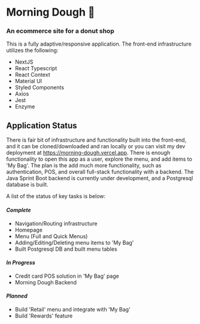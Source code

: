 # Morning Dough 🍩

### An ecommerce site for a donut shop

This is a fully adaptive/responsive application. The front-end infrastructure utilizes the following:

<ul>
  <li>
    NextJS
  </li>
  <li>
    React Typescript
  </li>
  <li>
    React Context
  </li>
  <li>
    Material UI
  </li>
  <li>
    Styled Components
  </li>
  <li>
    Axios
  </li>
  <li>
    Jest
  </li>
  <li>
    Enzyme
  </li>
</ul>

## Application Status

There is fair bit of infrastructure and functionality built into the front-end, and it can be cloned/downloaded and ran locally or you can visit my dev deployment at <a href='https://morning-dough.vercel.app'>https://morning-dough.vercel.app</a>. There is enough functionality to open this app as a user, explore the menu, and add items to 'My Bag'. The plan is the add much more functionality, such as authentication, POS, and overall full-stack functionality with a backend. The Java Sprint Boot backend is currently under development, and a Postgresql database is built.

A list of the status of key tasks is below:

#### <i>Complete</i>

<ul>
  <li>
    Navigation/Routing infrastructure 
  </li>
  <li>
    Homepage
  </li>
  <li>
    Menu (Full and Quick Menus) 
  </li>
  <li>
    Adding/Editing/Deleting menu items to 'My Bag'
  </li>
  <li>
    Built Postgresql DB and built menu tables
  </li>
</ul>

#### <i>In Progress</i>

<ul>
  <li>
    Credit card POS solution in 'My Bag' page
  </li>
  <li>
    Morning Dough Backend
  </li>
</ul>

#### <i>Planned</i>

<ul>
  <li>
    Build 'Retail' menu and integrate with 'My Bag'
  </li>
  <li>
    Build 'Rewards' feature
  </li>
<ul>
</ul>
